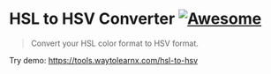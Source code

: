# HSL to HSV Converter [![Awesome](https://cdn.rawgit.com/sindresorhus/awesome/d7305f38d29fed78fa85652e3a63e154dd8e8829/media/badge.svg)](https://github.com/sindresorhus/awesome)

>Convert your HSL color format to HSV format.

Try demo: https://tools.waytolearnx.com/hsl-to-hsv
